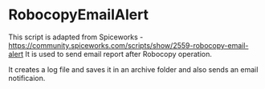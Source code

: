 # RobocopyEmailAlert
This script is adapted from Spiceworks - https://community.spiceworks.com/scripts/show/2559-robocopy-email-alert
It is used to send email report after Robocopy operation.

It creates a log file and saves it in an archive folder and also sends an email notificaion.
